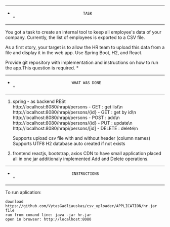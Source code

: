 *******************************************************************************
*                                    TASK                                     *
* *****************************************************************************
You got a task to create an internal tool to keep all employee's data of your company. Currently, the list of employees is exported to a CSV file.

As a first story, your target is to allow the HR team to upload this data from a file and display it in the web app.
Use Spring Boot, H2, and React.

Provide git repository with implementation and instructions on how to run the app.This question is required. *

*******************************************************************************
*                               WHAT WAS DONE                                 *
* *****************************************************************************
1. spring - as backend RESt  
   http://localhost:8080/hrapi/persons      - GET  : get list\n
   http://localhost:8080/hrapi/persons/{id} - GET : get by id\n 
   http://localhost:8080/hrapi/persons      - POST : add\n 
   http://localhost:8080/hrapi/persons/{id} - PUT : update\n
   http://localhost:8080/hrapi/persons/[id] - DELETE : delete\n

   Supports upload csv file with and without header (column names)
   Supports UTF8 
   H2 database auto created if not exists

2. frontend reactjs, bootstrap, axios CDN to have small application placed all in one jar
   additionaly implemented Add and Delete operations.

*******************************************************************************
*                               INSTRUCTIONS                                  *
* *****************************************************************************
To run aplication:
   
    download https://github.com/VytasGadliauskas/csv_uploader/APPLICATION/hr.jar file
    run from comand line: java -jar hr.jar
    open in browser: http://localhost:8080 


